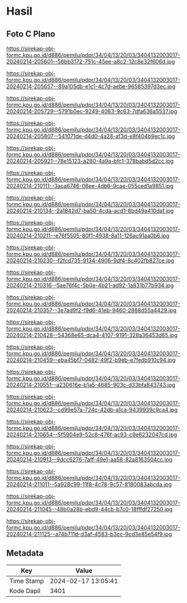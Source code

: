 # Hasil

## Foto C Plano

https://sirekap-obj-formc.kpu.go.id/d886/pemilu/pdpr/34/04/13/20/03/3404132003017-20240214-205601--56bb3172-751c-45ee-a8c2-12c8e32f606d.jpg

https://sirekap-obj-formc.kpu.go.id/d886/pemilu/pdpr/34/04/13/20/03/3404132003017-20240214-205657--89a105db-e1c1-4c7d-aebe-96585397d3ec.jpg

https://sirekap-obj-formc.kpu.go.id/d886/pemilu/pdpr/34/04/13/20/03/3404132003017-20240214-205729--5791b0ec-9249-4063-9c63-7dfa636a5537.jpg

https://sirekap-obj-formc.kpu.go.id/d886/pemilu/pdpr/34/04/13/20/03/3404132003017-20240214-205807--541071de-d4d0-4a28-af3d-e8f404b9ec1c.jpg

https://sirekap-obj-formc.kpu.go.id/d886/pemilu/pdpr/34/04/13/20/03/3404132003017-20240214-205921--78e15123-a280-4a9a-bfc1-378babd5d2cc.jpg

https://sirekap-obj-formc.kpu.go.id/d886/pemilu/pdpr/34/04/13/20/03/3404132003017-20240214-210111--3aca6746-08ee-4db6-9cae-055ced1a9851.jpg

https://sirekap-obj-formc.kpu.go.id/d886/pemilu/pdpr/34/04/13/20/03/3404132003017-20240214-210134--2a1842d7-ba50-4cda-acd1-8bd49a410daf.jpg

https://sirekap-obj-formc.kpu.go.id/d886/pemilu/pdpr/34/04/13/20/03/3404132003017-20240214-210211--e76f5505-80f1-4938-8a11-126ac91aa0b6.jpg

https://sirekap-obj-formc.kpu.go.id/d886/pemilu/pdpr/34/04/13/20/03/3404132003017-20240214-210230--f2fcd735-9134-4906-9df4-8c402fb827ce.jpg

https://sirekap-obj-formc.kpu.go.id/d886/pemilu/pdpr/34/04/13/20/03/3404132003017-20240214-210316--5ae76f4c-5b0e-4b21-ad92-1a831b77b934.jpg

https://sirekap-obj-formc.kpu.go.id/d886/pemilu/pdpr/34/04/13/20/03/3404132003017-20240214-210357--3e7ad9f2-f9d6-41eb-9460-2888d55a4429.jpg

https://sirekap-obj-formc.kpu.go.id/d886/pemilu/pdpr/34/04/13/20/03/3404132003017-20240214-210428--54368e65-dca4-4107-9191-328a36453d65.jpg

https://sirekap-obj-formc.kpu.go.id/d886/pemilu/pdpr/34/04/13/20/03/3404132003017-20240214-210459--eba45bf7-0482-49f2-b9eb-e7fedb910c94.jpg

https://sirekap-obj-formc.kpu.go.id/d886/pemilu/pdpr/34/04/13/20/03/3404132003017-20240214-210551--a230616e-b1a5-4685-903c-d33bfa843743.jpg

https://sirekap-obj-formc.kpu.go.id/d886/pemilu/pdpr/34/04/13/20/03/3404132003017-20240214-210623--cd99e57a-724c-42db-a1ca-9439939c9ca4.jpg

https://sirekap-obj-formc.kpu.go.id/d886/pemilu/pdpr/34/04/13/20/03/3404132003017-20240214-210654--5f5904e9-52c8-476f-ac93-c9e6232047cd.jpg

https://sirekap-obj-formc.kpu.go.id/d886/pemilu/pdpr/34/04/13/20/03/3404132003017-20240214-210913--9dcc6276-7aff-49e1-aa58-82a8163504cc.jpg

https://sirekap-obj-formc.kpu.go.id/d886/pemilu/pdpr/34/04/13/20/03/3404132003017-20240214-211011--5a928c99-11f8-4c78-9c57-8180083abcda.jpg

https://sirekap-obj-formc.kpu.go.id/d886/pemilu/pdpr/34/04/13/20/03/3404132003017-20240214-211045--48b0a28b-ebd9-44cb-b7c0-18fffdf27250.jpg

https://sirekap-obj-formc.kpu.go.id/d886/pemilu/pdpr/34/04/13/20/03/3404132003017-20240214-211125--a74b711d-d3af-4583-b3cc-9cd3e85e54f9.jpg


## Metadata

| Key        | Value               |
| ---------- | ------------------- |
| Time Stamp | 2024-02-17 13:05:41 |
| Kode Dapil | 3401                |



